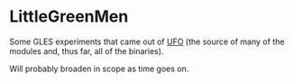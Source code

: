 LittleGreenMen
==============

Some GLES experiments that came out of [UFO](https://github.com/malkia/ufo) (the source of many of the modules and, thus far, all of the binaries).

Will probably broaden in scope as time goes on.